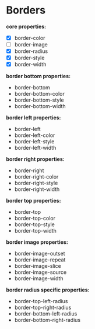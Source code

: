 # Borders

**core properties:**

- [x] border-color
- [ ] border-image
- [x] border-radius
- [x] border-style
- [x] border-width

**border bottom properties:**

- border-bottom
- border-bottom-color
- border-bottom-style
- border-bottom-width

**border left properties:**

- border-left
- border-left-color
- border-left-style
- border-left-width

**border right properties:**

- border-right
- border-right-color
- border-right-style
- border-right-width

**border top properties:**

- border-top
- border-top-color
- border-top-style
- border-top-width

**border image properties:**

- border-image-outset
- border-image-repeat
- border-image-slice
- border-image-source
- border-image-width

**border radius specific properties:**

- border-top-left-radius
- border-top-right-radius
- border-bottom-left-radius
- border-bottom-right-radius
